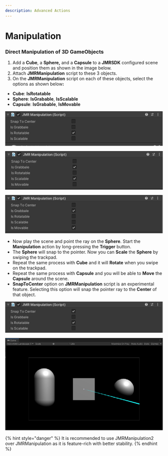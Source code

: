 ```yaml
---
description: Advanced Actions
---
```


# Manipulation

### Direct Manipulation of 3D GameObjects

1. Add a **Cube**, a **Sphere,** and a **Capsule** to a **JMRSDK** configured scene and position them as shown in the image below.
2. Attach **JMRManipulation** script to these 3 objects.
3. On the **JMRManipulation** script on each of these objects, select the options as shown belo&#x77;**:**

* **Cube**: **IsRotatable**
* **Sphere**: **IsGrabable**, **IsScalable**
* **Capsule**: **IsGrabable**, **IsMovable**

![Cube Manipulation Options](../../.gitbook/assets/12.png)

![Sphere Manipulation Options](../../.gitbook/assets/13.png)

![Capsule Manipulation Options](../../.gitbook/assets/14.png)

* Now play the scene and point the ray on the **Sphere**. Start the **Manipulation** action by long-pressing the **Trigger** button.
* The **Sphere** will snap to the pointer. Now you can **Scale** the **Sphere** by swiping the trackpad.
* Repeat the same process with **Cube** and it will **Rotate** when you swipe on the trackpad.
* Repeat the same process with **Capsule** and you will be able to **Move** the **Capsule** around the scene.
* **SnapToCenter** option on **JMRManipulation** script is an experimental feature. Selecting this option will snap the pointer ray to the **Center** of that object.

![](../../.gitbook/assets/15.png)

![](../../.gitbook/assets/16.png)

{% hint style="danger" %}
It is recommended to use JMRManipulation2 over JMRManipulation as it is feature-rich with better stability.
{% endhint %}
